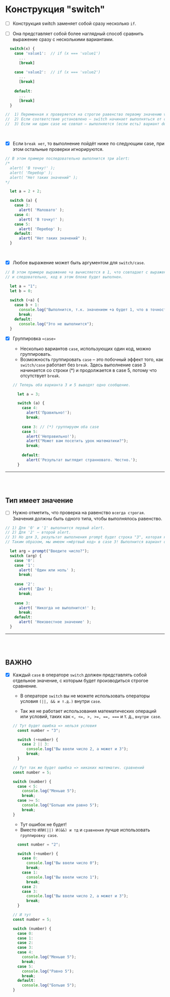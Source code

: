# Конструкция "switch"

- [ ] Конструкция switch заменяет собой сразу несколько `if`.
  
- [ ] Она представляет собой более наглядный способ сравнить выражение сразу с несколькими вариантами.

```javascript
  switch(x) {
    case 'value1':  // if (x === 'value1')
      ...
      [break]
  
    case 'value2':  // if (x === 'value2')
      ...
      [break]
  
    default:
      ...
      [break]
  }

//  1) Переменная x проверяется на строгое равенство первому значению value1, затем второму value2 и так далее.
//  2) Если соответствие установлено – switch начинает выполняться от соответствующей директивы case и далее, до ближайшего break (или до конца switch).
//  3) Если ни один case не совпал – выполняется (если есть) вариант default.
```

<br>

- [x] Если `break нет`, то выполнение пойдёт ниже по следующим case, при этом остальные проверки игнорируются.

```javascript
// В этом примере последовательно выполнится три alert:
/*
  alert( 'В точку!' );
  alert( 'Перебор' );
  alert( "Нет таких значений" );
*/

  let a = 2 + 2;

  switch (a) {
    case 3:
      alert( 'Маловато' );
    case 4:
      alert( 'В точку!' );
    case 5:
      alert( 'Перебор' );
    default:
      alert( "Нет таких значений" );
  }
```

<br>

- [x] Любое выражение может быть аргументом для `switch/case`.

```javascript
// В этом примере выражение +a вычисляется в 1, что совпадает с выражением b + 1 в case,
// и следовательно, код в этом блоке будет выполнен.

  let a = "1";
  let b = 0;
  
  switch (+a) {
    case b + 1:
      console.log("Выполнится, т.к. значением +a будет 1, что в точности равно b+1");
      break;
    default:
      console.log("Это не выполнится");
  }
```

- [x] Группировка `«case»`

    + Несколько вариантов `case`, использующих один код, можно группировать.
    + Возможность группировать `case` – это побочный эффект того, как `switch/case` работает без `break`. Здесь выполнение case 3 начинается со строки (*) и продолжается в case 5, потому что отсутствует `break`.
     
    ```javascript
    // Теперь оба варианта 3 и 5 выводят одно сообщение.
    
      let a = 3;

      switch (a) {
        case 4:
          alert('Правильно!');
          break;
      
        case 3: // (*) группируем оба case
        case 5:
          alert('Неправильно!');
          alert("Может вам посетить урок математики?");
          break;
      
        default:
          alert('Результат выглядит странновато. Честно.');
      }
    ```

<hr>
<br>
<br>

<h2>Тип имеет значение</h2>

- [ ] Нужно отметить, что проверка на равенство `всегда строгая`. Значения должны быть одного типа, чтобы выполнялось равенство.

```javascript
// 1) Для '0' и '1' выполнится первый alert.
// 2) Для '2' – второй alert.
// 3) Но для 3, результат выполнения prompt будет строка "3", которая не соответствует строгому равенству === с числом 3.
// Таким образом, мы имеем «мёртвый код» в case 3! Выполнится вариант default.

  let arg = prompt("Введите число?");
  switch (arg) {
    case '0':
    case '1':
      alert( 'Один или ноль' );
      break;
  
    case '2':
      alert( 'Два' );
      break;
  
    case 3:
      alert( 'Никогда не выполнится!' );
      break;
    default:
      alert( 'Неизвестное значение' );
  }
```

<hr>
<br>
<br>

<h2>ВАЖНО</h2>

- [x] Каждый `case` в операторе `switch` должен представлять собой отдельное значение, с которым будет производиться строгое сравнение.
      
    + В операторе `switch` вы не можете использовать операторы условия `(||, && и т.д.)` внутри `case`. 

    + Так же не работает использования математических операций или условий, таких как `<, <=, >, >=, ==, ===` и т. д., `внутри case`.
     
    ```javascript
    // Тут будет ошибка => нельзя условия
      const number = "3";

      switch (+number) {
        case 2 || 3:
          console.log("Вы ввели число 2, а может и 3");
          break;
      }

  // Тут так же будет ошибка => никаких математич. сравнений
    const number = 5;

    switch (number) {
      case < 5:
        console.log("Меньше 5");
        break;
      case >= 5:
        console.log("Больше или равно 5");
        break;
    }
    ```

  + Тут ошибок не будет!
  + Вместо `ИЛИ(||) И(&&) и тд` и `сравнения` лучше использовать `группировку case`.
     
  ```javascript
    const number = "2";

    switch (+number) {
      case 0:
        console.log("Вы ввели число 0");
        break;
      case 1:
        console.log("Вы ввели число 1");
        break;
      case 2:
      case 3:
        console.log("Вы ввели число 2, а может и 3");
        break;
    }

  // И тут
  const number = 5;

  switch (number) {
    case 0:
    case 1:
    case 2:
    case 3:
    case 4:
      console.log("Меньше 5");
      break;
    case 5:
      console.log("Равно 5");
      break;
    default:
      console.log("Больше 5");
  }
  ```
